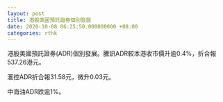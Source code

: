 ```yaml
---
layout: post
title: 港股美國預託證券個別發展
date: 2020-10-08 06:25:50.000000000 +08:00
categories: rthk
---
```


港股美國預託證券(ADR)個別發展。騰訊ADR較本港收市價升逾0.4%，折合報537.26港元。

滙控ADR折合報31.58元，微升0.03元。

中海油ADR跌逾1%。
